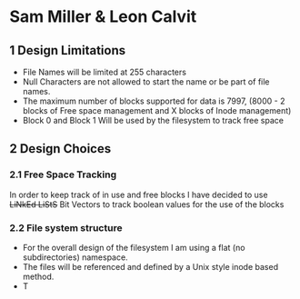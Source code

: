 # Sam Miller & Leon Calvit

## 1 Design Limitations

+ File Names will be limited at 255 characters
+ Null Characters are not allowed to start the name or be part of file names.
+ The maximum number of blocks supported for data is 7997,
(8000 - 2 blocks of Free space management and X blocks of Inode management)
+ Block 0 and Block 1 Will be used by the filesystem to track free space

## 2 Design Choices

### 2.1 Free Space Tracking

In order to keep track of in use and free blocks I have decided to use ~~LiNkEd LiStS~~
Bit Vectors to track boolean values for the use of the blocks

### 2.2 File system structure

+ For the overall design of the filesystem I am using a flat (no subdirectories) namespace.
+ The files will be referenced and defined by a Unix style inode based method.
+ T